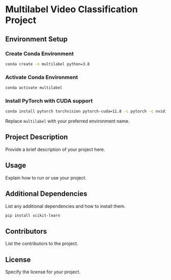 # Multilabel Video Classification Project

## Environment Setup

### Create Conda Environment

```bash
conda create -n multilabel python=3.8
```

### Activate Conda Environment

```bash
conda activate multilabel
```

### Install PyTorch with CUDA support

```bash
conda install pytorch torchvision pytorch-cuda=11.8 -c pytorch -c nvidia
```

Replace `multilabel` with your preferred environment name.

## Project Description

Provide a brief description of your project here.

## Usage

Explain how to run or use your project.

## Additional Dependencies

List any additional dependencies and how to install them.
```bash
pip install scikit-learn
```

## Contributors

List the contributors to the project.

## License

Specify the license for your project.
```